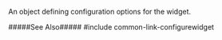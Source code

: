 
<!--shortDescription-->
An object defining configuration options for the widget.
<!--/shortDescription-->

<!--fullDescription-->
#####See Also#####
#include common-link-configurewidget
<!--/fullDescription-->
